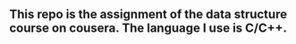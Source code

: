 ## This repo is the assignment of the data structure course on cousera. The language I use is C/C++.
